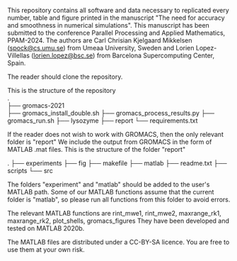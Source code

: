 This repository contains all software and data necessary to replicated every number, table and figure printed in the manuscript "The need for accuracy and smoothness in numerical simulations".
This manuscript has been submitted to the conference Parallel Processing and Applied Mathematics, PPAM-2024.
The authors are Carl Chrisian Kjelgaard Mikkelsen (spock@cs.umu.se) from Umeaa University, Sweden and Lorien Lopez-Villellas (lorien.lopez@bsc.se) from Barcelona Supercomputing Center, Spain.

The reader should clone the repository. 

This is the structure of the repository</br>
. </br>
├── gromacs-2021 </br>
├── gromacs_install_double.sh
├── gromacs_process_results.py
├── gromacs_run.sh
├── lysozyme
├── report
└── requirements.txt

If the reader does not wish to work with GROMACS, then the only relevant folder is "report"
We include the output from GROMACS in the form of MATLAB .mat files.
This is the structure of the folder "report"

.
├── experiments
├── fig
├── makefile
├── matlab
├── readme.txt
├── scripts
└── src

The folders "experiment" and "matlab" should be added to the user's MATLAB path.
Some of our MATLAB functions assume that the current folder is "matlab", so please run all functions from this folder to avoid errors.

The relevant MATLAB functions are rint_mwe1, rint_mwe2, maxrange_rk1, maxrange_rk2, plot_shells, gromacs_figures
They have been developed and tested on MATLAB 2020b. 

The MATLAB files are distributed under a CC-BY-SA licence. You are free to use them at your own risk.
